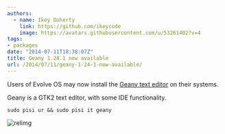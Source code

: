 ```yaml
---
authors:
  - name: Ikey Doherty
    link: https://github.com/ikeycode
    image: https://avatars.githubusercontent.com/u/53261402?v=4
tags:
- packages
date: "2014-07-11T18:38:07Z"
title: Geany 1.24.1 now available
url: /2014/07/11/geany-1-24-1-now-available/
---
```


Users of Evolve OS may now install the [Geany text editor](http://geany.org/) on their systems.

Geany is a GTK2 text editor, with some IDE functionality.

```
sudo pisi ur && sudo pisi it geany
```

<!--more-->

![relimg](https://solus-project.com/pkg_screens/geany.png)